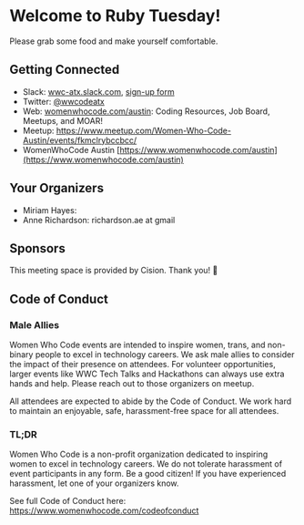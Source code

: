 # Welcome to Ruby Tuesday!
Please grab some food and make yourself comfortable.

## Getting Connected
* Slack: [wwc-atx.slack.com](http://www.wwc-atx.slack.com), [sign-up form](https://docs.google.com/a/womenwhocode.com/forms/d/e/1FAIpQLSfhijux9e9xRE3Djbc_RheYoYQ7C7UpdHuIl58wlgvjLFA0Iw/viewform)
* Twitter: [@wwcodeatx](https://www.twitter.com/wwcodeatx)
* Web: [womenwhocode.com/austin](https://www.womenwhocode.com/austin): Coding Resources, Job Board, Meetups, and MOAR!
* Meetup: https://www.meetup.com/Women-Who-Code-Austin/events/fkmclrybccbcc/
* WomenWhoCode Austin [https://www.womenwhocode.com/austin](https://www.womenwhocode.com/austin)

## Your Organizers
* Miriam Hayes:
* Anne Richardson: richardson.ae at gmail

## Sponsors
This meeting space is provided by Cision. Thank you! :clap:

## Code of Conduct
### Male Allies
Women Who Code events are intended to inspire women, trans, and non-binary people to excel in technology careers. We ask male allies to consider the impact of their presence on attendees. For volunteer opportunities, larger events like WWC Tech Talks and Hackathons can always use extra hands and help. Please reach out to those organizers on meetup.

All attendees are expected to abide by the Code of Conduct. We work hard to maintain an enjoyable, safe, harassment-free space for all attendees.

### TL;DR
Women Who Code is a non-profit organization dedicated to inspiring women to excel in technology careers. We do not tolerate harassment of event participants in any form. Be a good citizen! If you have experienced harassment, let one of your organizers know.

See full Code of Conduct here: https://www.womenwhocode.com/codeofconduct
